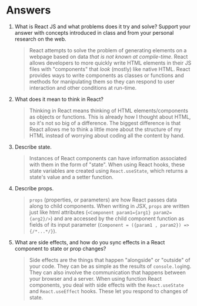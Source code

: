 # Answers

1.  What is React JS and what problems does it try and solve? Support your answer with concepts introduced in class and from your personal research on the web.
    
    > React attempts to solve the problem of generating elements on a webpage based on data _that is not known at compile-time_. React allows developers to more quickly write HTML elements in their JS files with "components" that _look_ (mostly) like native HTML. React provides ways to write components as classes or functions and methods for manipulating them so they can respond to user interaction and other conditions at run-time.

2.  What does it mean to think in React?
    
    > Thinking in React means thinking of HTML elements/components as objects or functions. This is already how I thought about HTML, so it's not so big of a difference. The biggest difference is that React allows me to think a little more about the structure of my HTML instead of worrying about coding all the content by hand.

3.  Describe state.
    
    > Instances of React components can have information associated with them in the form of "state". When using React hooks, these state variables are created using `React.useState`, which returns a state's value and a setter function.

4.  Describe props.
    
    > `props` (properties, or parameters) are how React passes data along to child components. When writing in JSX, `props` are written just like html attributes (`<Component param1={arg1} param2={arg2}/>`) and are accessed by the child component function as fields of its input parameter (`Component = ({param1 , param2}) => {/*...*/}`).

5.  What are side effects, and how do you sync effects in a React component to state or prop changes?
    
    > Side effects are the things that happen "alongside" or "outside" of your code. They can be as simple as the results of `console.log`ing. They can also involve the communication that happens between your browser and a server. When using function React components, you deal with side effects with the `React.useState` and `React.useEffect` hooks. These let you respond to changes of state.
